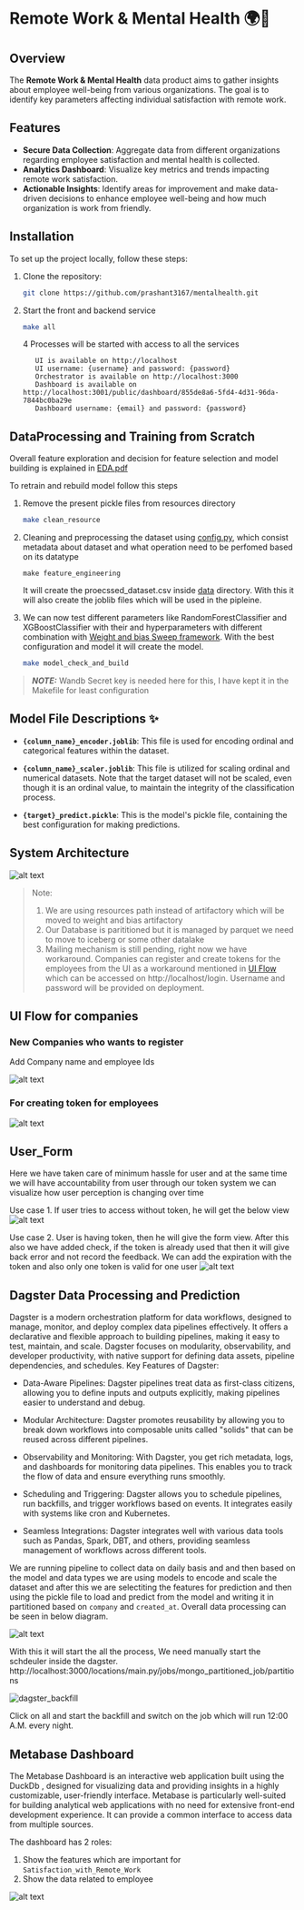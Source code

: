 # Remote Work & Mental Health 🌍🧠

## Overview
The **Remote Work & Mental Health** data product aims to gather insights about employee well-being from various organizations. The goal is to identify key parameters affecting individual satisfaction with remote work.

## Features
- **Secure Data Collection**: Aggregate data from different organizations regarding employee satisfaction and mental health is collected.
- **Analytics Dashboard**: Visualize key metrics and trends impacting remote work satisfaction.
- **Actionable Insights**: Identify areas for improvement and make data-driven decisions to enhance employee well-being and how much organization is work from friendly.


## Installation
To set up the project locally, follow these steps:
1. Clone the repository:
   ```bash
   git clone https://github.com/prashant3167/mentalhealth.git
   ```
2. Start the front and backend service
    ```bash
    make all
    ```
   4 Processes will be started with access to all the services
   ```
      UI is available on http://localhost
      UI username: {username} and password: {password}
      Orchestrator is available on http://localhost:3000
      Dashboard is available on http://localhost:3001/public/dashboard/855de8a6-5fd4-4d31-96da-7844bc0ba29e
      Dashboard username: {email} and password: {password}
   ```
   


## DataProcessing and Training from Scratch

Overall feature exploration and decision for feature selection and model building is explained in [EDA.pdf](docs/EDA.pdf)


To retrain and rebuild model follow this steps
1. Remove the present pickle files from resources directory
      ```bash
      make clean_resource
      ```

2. Cleaning and preprocessing the dataset using [config.py](/train_model/config.py), which consist metadata about dataset and what operation need to be perfomed based on its datatype
    ```
    make feature_engineering
    ```
    It will create the proecssed_dataset.csv inside [data](data) directory. With this it will also create the joblib files which will be used in the pipleine.

3. We can now test different parameters like RandomForestClassifier and XGBoostClassifier with their and hyperparameters with different combination with [Weight and bias Sweep framework](https://docs.wandb.ai/guides/sweeps).
With the best configuration and model it will create the model.
      ```bash
      make model_check_and_build
      ```
> **_NOTE:_**  Wandb Secret key is needed here for this, I have kept it in the Makefile for least configuration


## Model File Descriptions ✨

- **`{column_name}_encoder.joblib`**: This file is used for encoding ordinal and categorical features within the dataset.

- **`{column_name}_scaler.joblib`**: This file is utilized for scaling ordinal and numerical datasets. Note that the target dataset will not be scaled, even though it is an ordinal value, to maintain the integrity of the classification process.

- **`{target}_predict.pickle`**: This is the model's pickle file, containing the best configuration for making predictions.



## System Architecture
![alt text](assets/architecture.png)

> Note:
> 1. We are using resources path instead of artifactory which will be moved to weight and bias artifactory
> 2. Our Database is parititioned but it is managed by parquet we need to move to iceberg or some other datalake
> 3. Mailing mechanism is still pending, right now we have workaround.
> Companies can register and create tokens for the employees from the UI as a workaround mentioned in [UI Flow](#ui-flow-for-companies) which can be accessed on http://localhost/login. Username and password will be provided on deployment.

## UI Flow for companies

### New Companies who wants to register

Add Company name and employee Ids

![alt text](assets/register.png)

### For creating token for employees
![alt text](assets/token.png)



## User_Form

Here we have taken care of minimum hassle for user and at the same time we will have accountability from user through our token system we can visualize how user perception is changing over time

Use case 1. If user tries to access without token, he will get the below view
   ![alt text](assets/no_token.png)

Use case 2. User is having token, then he will give the form view. After this also we have added check, if the token is already used that then it will give back error and not record the feedback. We can add the expiration with the token and also only one token is valid for one user
![alt text](assets/form.png)


## Dagster Data Processing and Prediction

Dagster is a modern orchestration platform for data workflows, designed to manage, monitor, and deploy complex data pipelines effectively. It offers a declarative and flexible approach to building pipelines, making it easy to test, maintain, and scale. Dagster focuses on modularity, observability, and developer productivity, with native support for defining data assets, pipeline dependencies, and schedules.
Key Features of Dagster:

  - Data-Aware Pipelines: Dagster pipelines treat data as first-class citizens, allowing you to define inputs and outputs explicitly, making pipelines easier to understand and debug.

  - Modular Architecture: Dagster promotes reusability by allowing you to break down workflows into composable units called "solids" that can be reused across different pipelines.

  - Observability and Monitoring: With Dagster, you get rich metadata, logs, and dashboards for monitoring data pipelines. This enables you to track the flow of data and ensure everything runs smoothly.

  - Scheduling and Triggering: Dagster allows you to schedule pipelines, run backfills, and trigger workflows based on events. It integrates easily with systems like cron and Kubernetes.

  - Seamless Integrations: Dagster integrates well with various data tools such as Pandas, Spark, DBT, and others, providing seamless management of workflows across different tools.

We are running pipeline to collect data on daily basis and and then based on the model and data types we are 
using models to encode and scale the dataset and after this we are selectiting the features for prediction and then using the pickle file to load and predict from the model and writing it in partitioned based on `company` and `created_at`. Overall data processing can be seen in below diagram.

![alt text](assets/dataflow.png)

With this it will start the all the process, We need manually start the schdeuler
inside the dagster.
http://localhost:3000/locations/main.py/jobs/mongo_partitioned_job/partitions



![dagster_backfill](assets/dagster_backfill.png)

Click on all and start the backfill and switch on the job which will run 12:00 A.M. every night.




## Metabase Dashboard

The Metabase Dashboard is an interactive web application built using the DuckDb , designed for visualizing data and providing insights in a highly customizable, user-friendly interface. Metabase is particularly well-suited for building analytical web applications with no need for extensive front-end development experience. It can provide a common interface to access data from multiple sources.

The dashboard has 2 roles:
1. Show the features which are important for `Satisfaction_with_Remote_Work`
2. Show the data related to employee
<!-- > **_NOTE:_** To add company level governance so that no company can see other company employees -->


![alt text](assets/dash.png)
